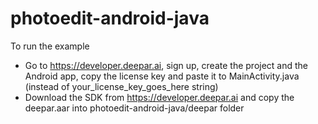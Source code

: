 # photoedit-android-java

To run the example
* Go to https://developer.deepar.ai, sign up, create the project and the Android app, copy the license key and paste it to MainActivity.java (instead of your_license_key_goes_here string)
* Download the SDK from https://developer.deepar.ai and copy the deepar.aar into photoedit-android-java/deepar folder